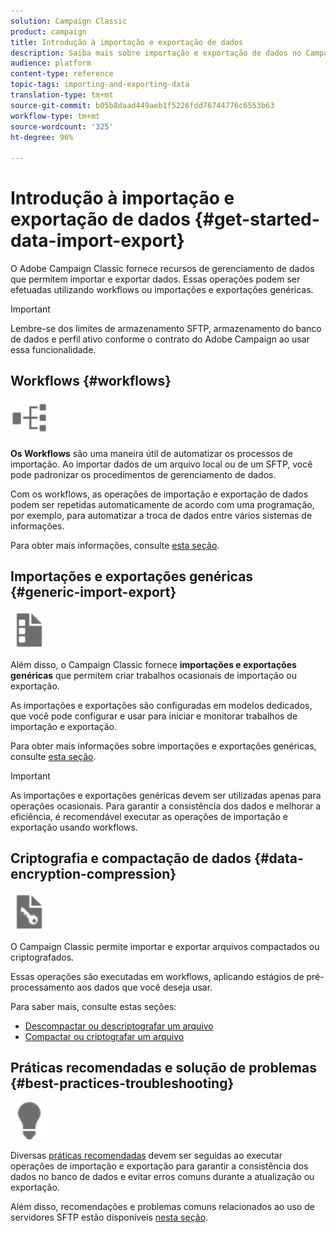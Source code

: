 ```yaml
---
solution: Campaign Classic
product: campaign
title: Introdução à importação e exportação de dados
description: Saiba mais sobre importação e exportação de dados no Campaign Classic.
audience: platform
content-type: reference
topic-tags: importing-and-exporting-data
translation-type: tm+mt
source-git-commit: b05b8daad449aeb1f5226fdd76744776c6553b63
workflow-type: tm+mt
source-wordcount: '325'
ht-degree: 96%

---
```



# Introdução à importação e exportação de dados {#get-started-data-import-export}

O Adobe Campaign Classic fornece recursos de gerenciamento de dados que permitem importar e exportar dados. Essas operações podem ser efetuadas utilizando workflows ou importações e exportações genéricas.

>[!IMPORTANT]
>
>Lembre-se dos limites de armazenamento SFTP, armazenamento do banco de dados e perfil ativo conforme o contrato do Adobe Campaign ao usar essa funcionalidade.

## Workflows {#workflows}

<img src="assets/do-not-localize/icon_workflows.svg" width="60px">

**Os Workflows** são uma maneira útil de automatizar os processos de importação. Ao importar dados de um arquivo local ou de um SFTP, você pode padronizar os procedimentos de gerenciamento de dados.

Com os workflows, as operações de importação e exportação de dados podem ser repetidas automaticamente de acordo com uma programação, por exemplo, para automatizar a troca de dados entre vários sistemas de informações.

Para obter mais informações, consulte [esta seção](../../platform/using/import-export-workflows.md).

## Importações e exportações genéricas {#generic-import-export}

<img src="assets/do-not-localize/icon_templates.svg" width="60px">

Além disso, o Campaign Classic fornece **importações e exportações genéricas** que permitem criar trabalhos ocasionais de importação ou exportação.

As importações e exportações são configuradas em modelos dedicados, que você pode configurar e usar para iniciar e monitorar trabalhos de importação e exportação.

Para obter mais informações sobre importações e exportações genéricas, consulte [esta seção](../../platform/using/about-generic-imports-exports.md).

>[!IMPORTANT]
>As importações e exportações genéricas devem ser utilizadas apenas para operações ocasionais. Para garantir a consistência dos dados e melhorar a eficiência, é recomendável executar as operações de importação e exportação usando workflows.

## Criptografia e compactação de dados {#data-encryption-compression}

<img src="assets/do-not-localize/icon_encrypt.svg" width="60px">

O Campaign Classic permite importar e exportar arquivos compactados ou criptografados.

Essas operações são executadas em workflows, aplicando estágios de pré-processamento aos dados que você deseja usar.

Para saber mais, consulte estas seções:

* [Descompactar ou descriptografar um arquivo](../../platform/using/unzip-decrypt.md)
* [Compactar ou criptografar um arquivo](../../platform/using/zip-encrypt.md)

## Práticas recomendadas e solução de problemas {#best-practices-troubleshooting}

<img src="assets/do-not-localize/icon_bestpractices.svg" width="60px">

Diversas [práticas recomendadas](../../platform/using/import-export-best-practices.md) devem ser seguidas ao executar operações de importação e exportação para garantir a consistência dos dados no banco de dados e evitar erros comuns durante a atualização ou exportação.

Além disso, recomendações e problemas comuns relacionados ao uso de servidores SFTP estão disponíveis [nesta seção](../../platform/using/sftp-server-usage.md).
